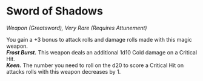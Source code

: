 # Sword of Shadows
*Weapon (Greatsword), Very Rare (Requires Attunement)*

You gain a +3 bonus to attack rolls and damage rolls made with this magic weapon.  
***Frost Burst.*** This weapon deals an additional 1d10 Cold damage on a Critical Hit.  
***Keen.*** The number you need to roll on the d20 to score a Critical Hit on attacks rolls with this weapon decreases by 1.